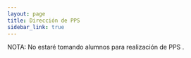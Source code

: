```yaml
---
layout: page
title: Dirección de PPS 
sidebar_link: true
---
```



NOTA: No estaré tomando alumnos para realización de PPS .

<!--
Los siguientes son posibles temas para hacer una PPS en el III-LIDI conmigo como Tutor, para Estudiantes de [Ingeniería en Computación](ic.info.unlp.edu.ar/ingenieria/sitio/index.html) o [Tecnicatura En ATICs](https://www.info.unlp.edu.ar/analista-en-tic/).

La PPS tiene un requerimiento de 200 horas. Por ende, antes de comenzar armamos un plan de trabajo acorde, planteando un objetivo que usualmente es un desarrollo concreto que pueda ser completado con holgura en ese tiempo. Por ejemplo, una PPS realizada en el 2019 introdujo varias funcionalidades nuevas al simulador [VonSim](http://vonsim.github.io/). 

Los horarios de trabajo son flexibles, tanto en días como horas. Asímismo, también hay flexibilidad respecto a semanas de exámenes, ya sea parciales o finales. 

No obstante, lo ideal es realizar la PPS en un período corto con una asignación horaria de al menos 12-16 horas semanales, de forma que la PPS no dure más de 3 o 4 meses. 

La PPS en el III-LIDI es una pasantía ad honorem, es decir, sin remuneración. Tené en cuenta que también es posible realizarla en otros organismos o empresas, con una remuneración económica por tu trabajo. Aún más, si ya estás trabajando en algo relacionado a la carrera o pensás empezar en breve, es posible realizar la PPS en tu trabajo, siempre que el coordinador de las PPS lo apruebe. Es importante entonces que a la hora de comenzar consideres _todas_ estas posibilidades.

## Mejoras al simulador VonSim

[VonSim](http://vonsim.github.io/) es un simulador similar al MSX88 pero con una interfaz más moderna y amigable. El objetivo de VonSim es proveer una alternativa al simulador MSX88 utilizado en varias cátedras de la Facultad de Informática. Soporta el mismo conjunto de instrucciones del MSX88, con la misma semántica.

VonSim está escrito en Scala. Scala es un lenguaje híbrido que soporta programación orientada a objetos y funcional, en una mezcla interesante. VonSim utiliza el proyecto ScalaJS para compilar a Javascript. Por ende, es posible ejecutar VonSim en un navegador, sin necesidad de una máquina virtual de Scala. Además, la aplicación está diseñada para funcionar sin un servidor.

VonSim está compuesto de tres partes principales:
1. Un compilador, que válida y convierte el código del programa a un formato ejecutable.
2. Un simulador, que toma el formato ejecutable del programa y simula su ejecución.
3. Una interfaz web, que permite escribir, compilar y ejecutar un programa, visualizando su ejecución.

A diferencia del MSX88, que es un emulador, VonSim no ejecuta realmente código de máquina, sino que _simula_ su ejecución. No obstante, se genera el código de máquina correspondiente al programa para que pueda ser inspeccionado.

* [Código de VonSim](https://github.com/vonsim) software libre
* [Estructura del proyecto](https://github.com/facundoq/vonsim/blob/master/doc/index.md)
* [Instrucciones para contribuir](https://github.com/facundoq/vonsim/blob/master/CONTRIBUTING.md)

En este proyecto tendrás la posibildad de contribuir a una aplicación pedagógica de utilidad para futuros alumnos de las carreras de computación, informática y sistemas.  


## Reconocimiento de Lengua de Señas

Un 5% de la población mundial es sorda o tiene dificultades auditivas. Las lenguas de señas son utilizadas por sordos en todo el mundo para comunicarse entre sí y con oyentes que las conozcan. No existe una lengua de señas universal, sino que cada país tiene su propia lengua. Los elementos principales para realizar una seña son: 

1. La forma o configuración en que se ponen las manos
2. La posición y el movimiento de las mismas
3. Las expresiones faciales y otros rasgos no manuales. 

El Reconocimiento de Lengua de Señas es un área que utiliza métodos de Visión por Computadora y Procesamiento de Lenguaje Natural para traducir de la lengua de señas a una lengua escrita como el español. Los avances en esta tecnología tienen dos aplicaciones principales: por un lado, proveer traductores automáticos, y por el otro, facilitar el aprendizaje de las lenguas de señas. 

Para implementar un sistema de Reconocimiento de Lengua de Señas es necesario contar con bases de datos con ejemplos de las señas del lenguaje a reconocer, en forma de videos y/o imágenes. Uno de los principales problemas del área es que hay escasos recursos de este tipo para entrenar modelos de reconocimiento automático.  Dichos recursos son escasos, por un lado, porque las bases de datos suelen tener pocos ejemplos o de mala calidad. Por otro lado, la multiplicidad de lenguajes, sumada a un bajo índice de estandarización de las señas. Por último, al existir diversas lenguas de señas, hay múltiples bases de datos, cada una de una lengua distinta. 

Para evaluar un sistema/método de Reconocimiento de Lengua de Señas, idealmente se debería probar en todas las bases de datos disponibles. Debido a la regionalización de las lenguas, en general cada investigador prueba solamente en una base de datos propia/local y a lo sumo en otra externa. En vista de esta situación, sería de utilidad contar con una librería para facilitar la experimentación con dichas bases de datos, de modo de evaluar los métodos más conocidos y efectivos de reconocimiento con todas las bases. En nuestro grupo de investigación hemos recopilado la información de [las bases de datos conocidas](http://facundoq.github.io/unlp/sign_language_datasets/). También grabamos las primeras bases de datos de lengua de señas argentina orientadas a la investigación:

* [LSA16](http://facundoq.github.io/unlp/lsa16/index.html)
* [LSA64](http://facundoq.github.io/unlp/lsa64/index.html)

-->

